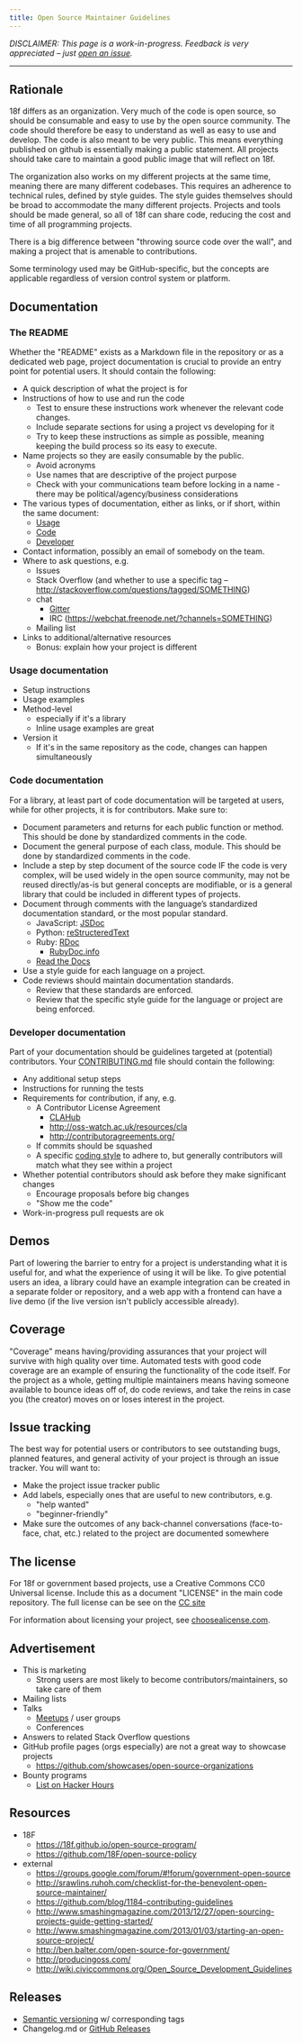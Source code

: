 ```yaml
---
title: Open Source Maintainer Guidelines
---
```


*DISCLAIMER: This page is a work-in-progress. Feedback is very appreciated – just [open an issue](https://github.com/18F/open-source-program/issues/new).*

---

## Rationale

18f differs as an organization. Very much of the code is open source, so should be consumable and easy to use by the open source community. The code should therefore be easy to understand as well as easy to use and develop. The code is also meant to be very public. This means everything published on github is essentially making a public statement. All projects should take care to maintain a good public image that will reflect on 18f.

The organization also works on my different projects at the same time, meaning there are many different codebases. This requires an adherence to technical rules, defined by style guides. The style guides themselves should be broad to accommodate the many different projects. Projects and tools should be made general, so all of 18f can share code, reducing the cost and time of all programming projects.

There is a big difference between "throwing source code over the wall", and making a project that is amenable to contributions.

Some terminology used may be GitHub-specific, but the concepts are applicable regardless of version control system or platform.

## Documentation

### The README

Whether the "README" exists as a Markdown file in the repository or as a dedicated web page, project documentation is crucial to provide an entry point for potential users. It should contain the following:

* A quick description of what the project is for
* Instructions of how to use and run the code
    * Test to ensure these instructions work whenever the relevant code changes.
    * Include separate sections for using a project vs developing for it
    * Try to keep these instructions as simple as possible, meaning keeping the build process so its easy to execute.
* Name projects so they are easily consumable by the public.
    * Avoid acronyms
    * Use names that are descriptive of the project purpose
    * Check with your communications team before locking in a name - there may be political/agency/business considerations
* The various types of documentation, either as links, or if short, within the same document:
    * [Usage](#usage-documentation)
    * [Code](#code-documentation)
    * [Developer](#developer-documentation)
* Contact information, possibly an email of somebody on the team.
* Where to ask questions, e.g.
    * Issues
    * Stack Overflow (and whether to use a specific tag – http://stackoverflow.com/questions/tagged/SOMETHING)
    * chat
        * [Gitter](https://gitter.im/)
        * IRC (https://webchat.freenode.net/?channels=SOMETHING)
    * Mailing list
* Links to additional/alternative resources
    * Bonus: explain how your project is different

### Usage documentation

* Setup instructions
* Usage examples
* Method-level
    * especially if it's a library
    * Inline usage examples are great
* Version it
    * If it's in the same repository as the code, changes can happen simultaneously

### Code documentation

For a library, at least part of code documentation will be targeted at users, while for other projects, it is for contributors. Make sure to:

* Document parameters and returns for each public function or method. This should be done by standardized comments in the code.
* Document the general purpose of each class, module. This should be done by standardized comments in the code.
* Include a step by step document of the source code IF the code is very complex, will be used widely in the open source community, may not be reused directly/as-is but general concepts are modifiable, or is a general library that could be included in different types of projects.
* Document through comments with the language’s standardized documentation standard, or the most popular standard.
    * JavaScript: [JSDoc](http://usejsdoc.org/)
    * Python: [reStructeredText](https://docs.python.org/devguide/documenting.html)
    * Ruby: [RDoc](http://ruby-doc.org/gems/docs/r/rdoc-4.1.2/RDoc/Markup.html)
        * [RubyDoc.info](http://www.rubydoc.info/)
    * [Read the Docs](https://readthedocs.org/)
* Use a style guide for each language on a project.
* Code reviews should maintain documentation standards.
    * Review that these standards are enforced.
    * Review that the specific style guide for the language or project are being enforced.

### Developer documentation

Part of your documentation should be guidelines targeted at (potential) contributors. Your [CONTRIBUTING.md](https://help.github.com/articles/setting-guidelines-for-repository-contributors/) file should contain the following:

* Any additional setup steps
* Instructions for running the tests
* Requirements for contribution, if any, e.g.
    * A Contributor License Agreement
        * [CLAHub](https://www.clahub.com/)
        * http://oss-watch.ac.uk/resources/cla
        * http://contributoragreements.org/
    * If commits should be squashed
    * A specific [coding style](#style) to adhere to, but generally contributors will match what they see within a project
* Whether potential contributors should ask before they make significant changes
    * Encourage proposals before big changes
    * "Show me the code"
* Work-in-progress pull requests are ok

## Demos

Part of lowering the barrier to entry for a project is understanding what it is useful for, and what the experience of using it will be like. To give potential users an idea, a library could have an example integration can be created in a separate folder or repository, and a web app with a frontend can have a live demo (if the live version isn't publicly accessible already).

## Coverage

"Coverage" means having/providing assurances that your project will survive with high quality over time. Automated tests with good code coverage are an example of ensuring the functionality of the code itself. For the project as a whole, getting multiple maintainers means having someone available to bounce ideas off of, do code reviews, and take the reins in case you (the creator) moves on or loses interest in the project.

## Issue tracking

The best way for potential users or contributors to see outstanding bugs, planned features, and general activity of your project is through an issue tracker. You will want to:

* Make the project issue tracker public
* Add labels, especially ones that are useful to new contributors, e.g.
    * "help wanted"
    * "beginner-friendly"
* Make sure the outcomes of any back-channel conversations (face-to-face, chat, etc.) related to the project are documented somewhere

## The license

For 18f or government based projects, use a Creative Commons CC0 Universal license. Include this as a document "LICENSE" in the main code repository. The full license can be see on the [CC site](http://creativecommons.org/publicdomain/zero/1.0/)

For information about licensing your project, see [choosealicense.com](http://choosealicense.com).

## Advertisement

* This is marketing
    * Strong users are most likely to become contributors/maintainers, so take care of them
* Mailing lists
* Talks
    * [Meetups](http://www.meetup.com/) / user groups
    * Conferences
* Answers to related Stack Overflow questions
* GitHub profile pages (orgs especially) are not a great way to showcase projects
    * https://github.com/showcases/open-source-organizations
* Bounty programs
    * [List on Hacker Hours](http://hackerhours.org/resources.html#getting-involved-in-open-source)

## Resources

* 18F
    * https://18f.github.io/open-source-program/
    * https://github.com/18F/open-source-policy
* external
    * https://groups.google.com/forum/#!forum/government-open-source
    * http://srawlins.ruhoh.com/checklist-for-the-benevolent-open-source-maintainer/
    * https://github.com/blog/1184-contributing-guidelines
    * http://www.smashingmagazine.com/2013/12/27/open-sourcing-projects-guide-getting-started/
    * http://www.smashingmagazine.com/2013/01/03/starting-an-open-source-project/
    * http://ben.balter.com/open-source-for-government/
    * http://producingoss.com/
    * http://wiki.civiccommons.org/Open_Source_Development_Guidelines

## Releases

* [Semantic versioning](http://semver.org/) w/ corresponding tags
* Changelog.md or [GitHub Releases](https://help.github.com/categories/releases/)
